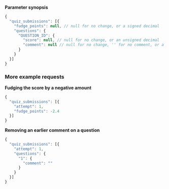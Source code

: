 **Parameter synopsis**

```javascript
{
  "quiz_submissions": [{
    "fudge_points": null, // null for no change, or a signed decimal
    "questions": {
      "QUESTION_ID": {
        "score": null, // null for no change, or an unsigned decimal
        "comment": null // null for no change, '' for no comment, or a string
      }
    }
  }]
}
```

### More example requests

**Fudging the score by a negative amount**

```javascript
{
  "quiz_submissions": [{
    "attempt": 1,
    "fudge_points": -2.4
  }]
}
```

**Removing an earlier comment on a question**

```javascript
{
  "quiz_submissions": [{
    "attempt": 1,
    "questions": {
      "1": {
        "comment": ""
      }
    }
  }]
}
```